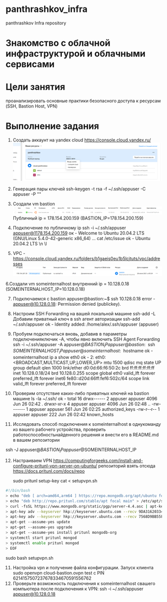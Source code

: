 # panthrashkov_infra
panthrashkov Infra repository

# Знакомство с облачной инфраструктурой и облачными сервисами

# Цели занятия
проанализировать основные практики безопасного доступа к ресурсам (SSH, Bastion Host, VPN)
# Выполнение задания
1. Создать аккаунт на yandex cloud
https://console.cloud.yandex.ru/
![img.png](img.png)
   
2. Генерация пары ключей
   ssh-keygen -t rsa -f ~/.ssh/appuser -C appuser -P ""
   
3. Создали vm bastion
![img_1.png](img_1.png)
   Публичный ip = 178.154.200.159 (BASTION_IP=178.154.200.159)
   
4. Подключение по публичному ip
   ssh -i ~/.ssh/appuser appuser@1178.154.200.159
 ок - Welcome to Ubuntu 20.04.2 LTS (GNU/Linux 5.4.0-42-generic x86_64) ...
   cat /etc/issue
 ok -  Ubuntu 20.04.2 LTS \n \l

5. VPC - https://console.cloud.yandex.ru/folders/b1gaeis0eu1b5lcjtuts/vpc/addresses
![img_2.png](img_2.png)
   
6.Создали vm someinternalhost
 внутренний ip = 10.128.0.18 (SOMEINTERNALHOST_IP=10.128.0.18)

7. Подключаемся с bastion
   appuser@bastion:~$ ssh 10.128.0.18
   error - appuser@10.128.0.18: Permission denied (publickey).
   
8. Настроим SSH Forwarding на вашей локальной машине
   ssh-add -L
   Добавим приватный ключ в ssh агент авторизации
   ssh-add ~/.ssh/appuser
ok - Identity added: /home/alex/.ssh/appuser (appuser)
   
9. Пробуем  подключаться  вновь,  добавив  в  параметры  подключенияключик -A, чтобы явно включить SSH Agent Forwarding
   ssh -i ~/.ssh/appuser -A appuser@$BASTION_IP
   appuser@bastion:~$ ssh $SOMEINTERNALHOST_IP
   appuser@someinternalhost:~$ hostname
ok - someinternalhost
   ip a show eth0
ok -   2: eth0: <BROADCAST,MULTICAST,UP,LOWER_UP> mtu 1500 qdisc mq state UP group default qlen 1000
   link/ether d0:0d:66:f6:50:2c brd ff:ff:ff:ff:ff:ff
   inet 10.128.0.18/24 brd 10.128.0.255 scope global eth0
   valid_lft forever preferred_lft forever
   inet6 fe80::d20d:66ff:fef6:502c/64 scope link
   valid_lft forever preferred_lft forever

10. Проверим отсутствие каких-либо приватных ключей на bastion машине
    ls -la ~/.ssh/
ok -  total 16
    drwx------ 2 appuser appuser 4096 Jun 26 02:42 .
    drwxr-xr-x 4 appuser appuser 4096 Jun 26 02:48 ..
    -rw------- 1 appuser appuser  561 Jun 26 02:25 authorized_keys
    -rw-r--r-- 1 appuser appuser  222 Jun 26 02:42 known_hosts
    
11. Исследовать  способ  подключения  к someinternalhost  в  однукоманду  из  вашего  рабочего  устройства, 
    проверить  работоспособностьнайденного решения и внести его в README.md в вашем репозитории

ssh -J appuser@$BASTION_IP appuser@$SOMEINTERNALHOST_IP

12. Настраиваем VPN
    https://computingforgeeks.com/install-and-configure-pritunl-vpn-server-on-ubuntu/
    репозиторий взять отсюда https://docs.pritunl.com/docs/repo
    
    sudo pritunl setup-key
    cat <<EOF> setupvpn.sh
```bash
#!/bin/bash
> echo "deb [ arch=amd64,arm64 ] https://repo.mongodb.org/apt/ubuntu focal/mongodb-org/4.4 multiverse" > /etc/apt/sources.list.d/mongodb-org-4.4.list
> echo "deb http://repo.pritunl.com/stable/apt focal main" > /etc/apt/sources.list.d/pritunl.list
> curl -fsSL https://www.mongodb.org/static/pgp/server-4.4.asc | apt-key add -
> apt-key adv --keyserver hkp://keyserver.ubuntu.com --recv 9DA31620334BD75D9DCB49F368818C72E52529D4
> apt-key adv --keyserver hkp://keyserver.ubuntu.com --recv 7568D9BB55FF9E5287D586017AE645C0CF8E292A
> apt-get --assume-yes update
> apt-get --assume-yes upgrade
> apt-get --assume-yes install pritunl mongodb-org
> systemctl start pritunl mongod
> systemctl enable pritunl mongod
> EOF
```
sudo bash setupvpn.sh

11. Настройка vpn и получение файла конфигурации.
    Запуск клиента  sudo openvpn cloud-bastion.ovpn
    test с PIN 6214157507237678334670591556762
12. Проверьте возможность подключения к someinternalhost свашего компьютера после подключения к VPN:
    ssh -i ~/.ssh/appuser appuser@10.128.0.18

